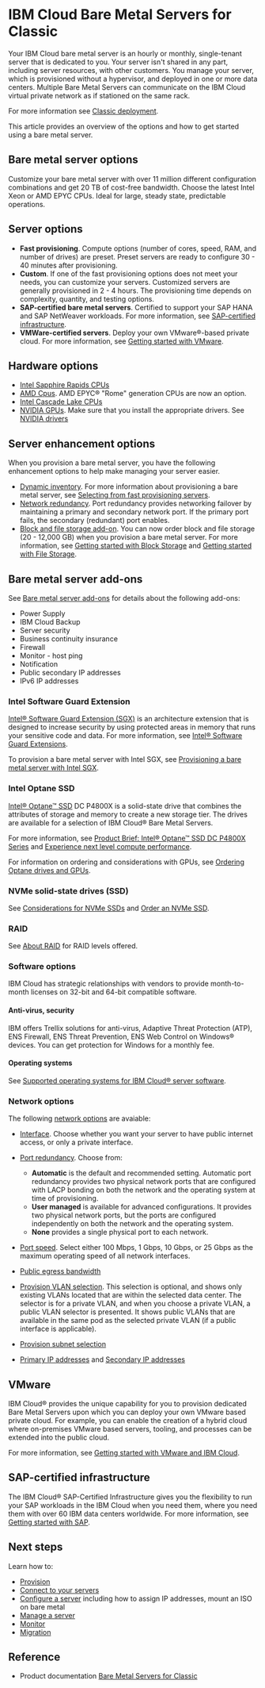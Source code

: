# IBM Cloud Bare Metal Servers for Classic

Your IBM Cloud bare metal server is an hourly or monthly, single-tenant server that is dedicated to you. Your server isn't shared in any part, including server resources, with other customers. You manage your server, which is provisioned without a hypervisor, and deployed in one or more data centers. Multiple Bare Metal Servers can communicate on the IBM Cloud virtual private network as if stationed on the same rack.

For more information see [Classic deployment](https://www.ibm.com/cloud/bare-metal-servers/classic).

This article provides an overview of the options and how to get started using a bare metal server.

## Bare metal server options

Customize your bare metal server with over 11 million different configuration combinations and get 20 TB of cost-free bandwidth. Choose the latest Intel Xeon or AMD EPYC CPUs. Ideal for large, steady state, predictable operations.

## Server options

- **Fast provisioning**. Compute options (number of cores, speed, RAM, and number of drives) are preset. Preset servers are ready to configure 30 - 40 minutes after provisioning.
- **Custom**. If one of the fast provisioning options does not meet your needs, you can customize your servers. Customized servers are generally provisioned in 2 - 4 hours. The provisioning time depends on complexity, quantity, and testing options.
- **SAP-certified bare metal servers**. Certified to support your SAP HANA and SAP NetWeaver workloads. For more information, see [SAP-certified infrastructure](https://www.ibm.com/cloud/sap/certified-infrastructure?_gl=1*agl8p8*_ga*MzUyMzc1NTEuMTY5MzM0MTgyMA..*_ga_FYECCCS21D*MTY5NDEwMDM1OC4xNC4xLjE2OTQxMDI0MzkuMC4wLjA.).
- **VMWare-certified servers**. Deploy your own VMware®-based private cloud. For more information, see [Getting started with VMware](https://cloud.ibm.com/docs/vmware?topic=vmware-vmware-getting-started).

## Hardware options

- [Intel Sapphire Rapids CPUs](https://cloud.ibm.com/docs/bare-metal?topic=bare-metal-about-bm#bm-sapphire-rapids-support)
- [AMD Cpus](https://cloud.ibm.com/docs/bare-metal?topic=bare-metal-about-bm#bm-amd-procs). AMD EPYC® "Rome" generation CPUs are now an option.
- [Intel Cascade Lake CPUs](https://cloud.ibm.com/docs/bare-metal?topic=bare-metal-about-bm#bm-cascade-lake-support)
- [NVIDIA GPUs](https://cloud.ibm.com/docs/bare-metal?topic=bare-metal-about-bm#bm-gpu-support). Make sure that you install the appropriate drivers. See [NVIDIA drivers](https://www.nvidia.com/Download/index.aspx?lang=en-us)

## Server enhancement options

When you provision a bare metal server, you have the following enhancement options to help make managing your server easier. 

- [Dynamic inventory](https://cloud.ibm.com/docs/bare-metal?topic=bare-metal-about-bm#bm-dynamic-inv). For more information about provisioning a bare metal server, see [Selecting from fast provisioning servers](https://cloud.ibm.com/docs/bare-metal?topic=bare-metal-bm-select-popular-servers).
- [Network redundancy](https://cloud.ibm.com/docs/bare-metal?topic=bare-metal-about-bm#bm-network-redundancy). Port redundancy provides networking failover by maintaining a primary and secondary network port. If the primary port fails, the secondary (redundant) port enables.
- [Block and file storage add-on](https://cloud.ibm.com/docs/bare-metal?topic=bare-metal-about-bm#bm-block-and-file-add-on). You can now order block and file storage (20 - 12,000 GB) when you provision a bare metal server. For more information, see [Getting started with Block Storage](https://cloud.ibm.com/docs/BlockStorage?topic=BlockStorage-getting-started) and [Getting started with File Storage](https://cloud.ibm.com/docs/FileStorage?topic=FileStorage-getting-started).

## Bare metal server add-ons

See [Bare metal server add-ons](https://cloud.ibm.com/docs/bare-metal?topic=bare-metal-about-bm#bm-add-ons) for details about the following add-ons:

- Power Supply
- IBM Cloud Backup
- Server security
- Business continuity insurance
- Firewall
- Monitor - host ping
- Notification
- Public secondary IP addresses
- IPv6 IP addresses

### Intel Software Guard Extension

[Intel® Software Guard Extension (SGX)](https://cloud.ibm.com/docs/bare-metal?topic=bare-metal-bm-intel-sgx) is an architecture extension that is designed to increase security by using protected areas in memory that runs your sensitive code and data. For more information, see [Intel® Software Guard Extensions](https://software.intel.com/en-us/sgx).

To provision a bare metal server with Intel SGX, see [Provisioning a bare metal server with Intel SGX](https://cloud.ibm.com/docs/bare-metal?topic=bare-metal-bm-server-provision-sgx#bm-server-provision-sgx).

### Intel Optane SSD

[Intel® Optane™ SSD](https://cloud.ibm.com/docs/bare-metal?topic=bare-metal-ordering-ssd) DC P4800X is a solid-state drive that combines the attributes of storage and memory to create a new storage tier. The drives are available for a selection of IBM Cloud® Bare Metal Servers.

For more information, see [Product Brief: Intel® Optane™ SSD DC P4800X Series](https://www.intel.com/content/www/us/en/solid-state-drives/optane-ssd-dc-p4800x-brief.html) and [Experience next level compute performance](https://www.ibm.com/cloud/bare-metal-servers/intel?_gl=1*1mlk2fy*_ga*MzUyMzc1NTEuMTY5MzM0MTgyMA..*_ga_FYECCCS21D*MTY5NDEwMDM1OC4xNC4xLjE2OTQxMDQxMzkuMC4wLjA.).

For information on ordering and considerations with GPUs, see [Ordering Optane drives and GPUs](https://cloud.ibm.com/docs/bare-metal?topic=bare-metal-ordering-ssd#ssd_gpu).

### NVMe solid-state drives (SSD)

See [Considerations for NVMe SSDs](https://cloud.ibm.com/docs/bare-metal?topic=bare-metal-ordering-nvme-ssd#NVMe_considerations) and [Order an NVMe SSD](https://cloud.ibm.com/docs/bare-metal?topic=bare-metal-ordering-nvme-ssd#order-NVMe-ssd).

### RAID

See [About RAID](https://cloud.ibm.com/docs/bare-metal?topic=bare-metal-bm-raid-levels) for RAID levels offered.

### Software options

IBM Cloud has strategic relationships with vendors to provide month-to-month licenses on 32-bit and 64-bit compatible software.

#### Anti-virus, security

IBM offers Trellix solutions for anti-virus, Adaptive Threat Protection (ATP), ENS Firewall, ENS Threat Prevention, ENS Web Control on Windows® devices. You can get protection for Windows for a monthly fee.

#### Operating systems

See [Supported operating systems for IBM Cloud® server software](https://cloud.ibm.com/docs/bare-metal?topic=bare-metal-about-software#supported-operating-systems-for-ibm-cloud-servers).

### Network options

The following [network options](https://cloud.ibm.com/docs/bare-metal?topic=bare-metal-network-options) are avaiable:

- [Interface](https://cloud.ibm.com/docs/bare-metal?topic=bare-metal-network-options#network-interfaces). Choose whether you want your server to have public internet access, or only a private interface.
- [Port redundancy](https://cloud.ibm.com/docs/bare-metal?topic=bare-metal-network-options#network-port-redundancy). Choose from:

    - **Automatic** is the default and recommended setting. Automatic port redundancy provides two physical network ports that are configured with LACP bonding on both the network and the operating system at time of provisioning. 
    - **User managed** is available for advanced configurations. It provides two physical network ports, but the ports are configured independently on both the network and the operating system. 
    - **None** provides a single physical port to each network.

- [Port speed](https://cloud.ibm.com/docs/bare-metal?topic=bare-metal-network-options#network-port-speed). Select either 100 Mbps, 1 Gbps, 10 Gbps, or 25 Gbps as the maximum operating speed of all network interfaces.
- [Public egress bandwidth](https://cloud.ibm.com/docs/bare-metal?topic=bare-metal-network-options#network-bandwidth-public)
- [Provision VLAN selection](https://cloud.ibm.com/docs/bare-metal?topic=bare-metal-network-options#network-vlan-selection). This selection is optional, and shows only existing VLANs located that are within the selected data center. The selector is for a private VLAN, and when you choose a private VLAN, a public VLAN selector is presented. It shows public VLANs that are available in the same pod as the selected private VLAN (if a public interface is applicable). 
- [Provision subnet selection](https://cloud.ibm.com/docs/bare-metal?topic=bare-metal-network-options#network-subnet-selection)
- [Primary IP addresses](https://cloud.ibm.com/docs/bare-metal?topic=bare-metal-network-options#network-ip-address-primary) and [Secondary IP addresses](https://cloud.ibm.com/docs/bare-metal?topic=bare-metal-network-options#network-ip-address-secondary)

## VMware

IBM Cloud® provides the unique capability for you to provision dedicated Bare Metal Servers upon which you can deploy your own VMware based private cloud. For example, you can enable the creation of a hybrid cloud where on-premises VMware based servers, tooling, and processes can be extended into the public cloud. 

For more information, see [Getting started with VMware and IBM Cloud](https://cloud.ibm.com/docs/vmware?topic=vmware-vmware-getting-started).


## SAP-certified infrastructure

The IBM Cloud® SAP-Certified Infrastructure gives you the flexibility to run your SAP workloads in the IBM Cloud when you need them, where you need them with over 60 IBM data centers worldwide. For more information, see [Getting started with SAP](https://cloud.ibm.com/docs/sap).

## Next steps

Learn how to:

- [Provision](https://cloud.ibm.com/docs/bare-metal?topic=bare-metal-bm-select-popular-servers)
- [Connect to your servers](https://cloud.ibm.com/docs/bare-metal?topic=bare-metal-navigating-devices)
- [Configure a server](https://cloud.ibm.com/docs/bare-metal?topic=bare-metal-navigating-devices) including how to assign IP addresses, mount an ISO on bare metal
- [Manage a server](https://cloud.ibm.com/docs/bare-metal?topic=bare-metal-bm-manage-servers)
- [Monitor](https://cloud.ibm.com/docs/cloud-infrastructure?topic=cloud-infrastructure-monitoring-iaas)
- [Migration](https://cloud.ibm.com/docs/cloud-infrastructure?topic=cloud-infrastructure-about-migration-infra)

## Reference

- Product documentation [Bare Metal Servers for Classic](https://cloud.ibm.com/docs/bare-metal?topic=bare-metal-about-bm)